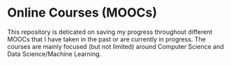 # Online Courses (MOOCs)

This repository is deticated on saving my progress throughout different MOOCs that I have taken in the past or are currently in progress.
The courses are mainly focused (but not limited) around Computer Science and Data Science/Machine Learning.

